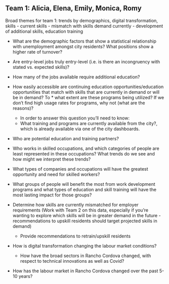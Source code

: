 ## Team 1: Alicia, Elena, Emily, Monica, Romy

Broad themes for team 1: trends by demographics, digital transformation, skills - current skills - mismatch with skills demand currently - development of additional skills, education training

* What are the demographic factors that show a statistical relationship with unemployment amongst city residents? What positions show a higher rate of turnover?
* Are entry-level jobs truly entry-level (i.e. is there an incongruency with stated vs. expected skills)? 
* How many of the jobs available require additional education?
* How easily accessible are continuing education opportunities/education opportunities that match with skills that are currently in demand or will be in demand? To * what extent are these programs being utilized? If we don’t find high usage rates for programs, why not (what are the reasons)?

  * In order to answer this question you’ll need to know: 
  * What training and programs are currently available from the city?, which is already available via one of the city dashboards.
* Who are potential education and training partners?
* Who works in skilled occupations, and which categories of people are least represented in these occupations? What trends do we see and how might we interpret these trends?
* What types of companies and occupations will have the greatest opportunity and need for skilled workers?
* What groups of people will benefit the most from work development programs and what types of education and skill training will have the most lasting impact for those groups?
* Determine how skills are currently mismatched for employer requirements (Work with Team 2 on this data, especially if you’re wanting to explore which skills will be in greater demand in the future - recommendations to upskill residents should target projected skills in demand)
  * Provide recommendations to retrain/upskill residents
* How is digital transformation changing the labour market conditions? 
  * How have the broad sectors in Rancho Cordova changed, with respect to technical innovations as well as Covid?
* How has the labour market in Rancho Cordova changed over the past 5-10 years?
